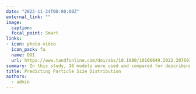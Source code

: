 ```yaml
---
date: "2022-11-24T00:00:00Z"
external_link: ""
image:
  caption: 
  focal_point: Smart
links:
- icon: photo-video
  icon_pack: fa
  name: DOI
  url: https://www.tandfonline.com/doi/abs/10.1080/10106049.2022.2076911
summary: In this study, 16 models were used and compared for describing the PSD of 150 soil samples. Results indicated that the models had acceptable accuracy for describing the PSD curves. 
title: Predicting Particle Size Distribution
authors: 
  - admin
---
```


